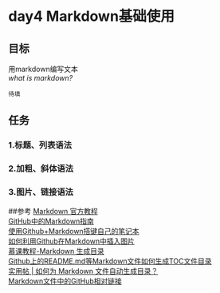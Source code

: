 # day4 Markdown基础使用
## 目标
用markdown编写文本<br>
*what is markdown?*
```
待填
```
## 任务
### 1.标题、列表语法
### 2.加粗、斜体语法
### 3.图片、链接语法
##参考
[Markdown 官方教程](https://markdown.com.cn/basic-syntax/links.html)<br>
[GitHub中的Markdown指南](https://blog.csdn.net/Marco___/article/details/90344592)<br>
[使用Github+Markdown搭键自己的笔记本](https://blog.csdn.net/ZM_Yang/article/details/105617607)<br>
[如何利用Github在Markdown中插入图片](https://www.jianshu.com/p/c7618a53454f)<br>
[慕课教程-Markdown 生成目录](https://www.imooc.com/wiki/markdownlesson/markdowntoc.html)<br>
[Github上的README.md等Markdown文件如何生成TOC文件目录](https://blog.csdn.net/qq_40177015/article/details/113894048)<br>
[实用帖 | 如何为 Markdown 文件自动生成目录？](https://zhuanlan.zhihu.com/p/31125442)<br>
[Markdown文件中的GitHub相对链接](https://blog.csdn.net/asdfgh0077/article/details/103802258)<br>
